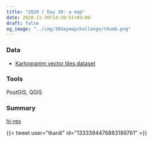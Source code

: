 ```yaml
---
title: "2020 / Day 30: a map"
date: 2020-11-30T14:39:51+03:00
draft: false
og_image: "../img/30daymapchallenge/thumb.png"
---
```

### Data
- [Kartogramm vector tiles dataset](https://github.com/tkardi/kartogramm)

### Tools
PostGIS, QGIS

### Summary

[hi-res](https://tkardi.ee/writeup/img/30daymapchallenge/day-30-map.png)

{{< tweet user="tkardi" id="1333394476883189761" >}}
